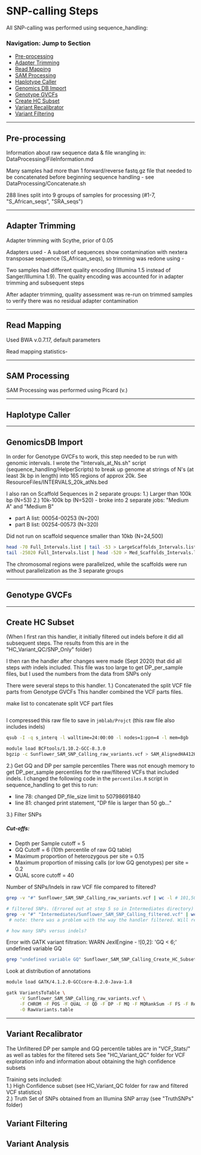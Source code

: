 # SNP-calling Steps

All SNP-calling was performed using sequence_handling: 

### Navigation: Jump to Section

- [Pre-processing](#pre-processing)
- [Adapter Trimming](#adapter-trimming)
- [Read Mapping](#read-mapping)
- [SAM Processing](#sam-processing)
- [Haplotype Caller](#haplotype-caller)
- [Genomics DB Import](#genomicsdb-import)
- [Genotype GVCFs](#genotype-gvcfs)
- [Create HC Subset](#create-hc-subset)
- [Variant Recalibrator](#variant-recalibrator)
- [Variant Filtering](#variant-filtering)
---

## Pre-processing

Information about raw sequence data & file wrangling in: DataProcessing/FileInformation.md  

Many samples had more than 1 forward/reverse fastq.gz file that needed to be concatenated before beginning sequence handling - see DataProcessing/Concatenate.sh

288 lines split into 9 groups of samples for processing (#1-7, "S_African_seqs", "SRA_seqs")

---

## Adapter Trimming

Adapter trimming with Scythe, prior of 0.05

Adapters used -
A subset of sequences show contamination with nextera transposae sequence (S_African_seqs), so trimming was redone using - 

Two samples had different quality encoding (Illumina 1.5 instead of Sanger/Illumina 1.9). The quality encoding was accounted for in adapter trimming and subsequent steps

After adapter trimming, quality assessment was re-run on trimmed samples to verify there was no residual adapter contamination

---

## Read Mapping

Used BWA v.0.7.17, default parameters

Read mapping statistics-

---

## SAM Processing

SAM Processing was performed using Picard (v.)

---

## Haplotype Caller

---

## GenomicsDB Import

In order for Genotype GVCFs to work, this step needed to be run with genomic intervals. I wrote the "Intervals_at_Ns.sh" script (sequence_handling/HelperScripts) to break up genome at strings of N's (at least 3k bp in length) into 165 regions of approx 20k. See ResourceFiles/INTERVALS_20k_atNs.bed

I also ran on Scaffold Sequences in 2 separate groups:
1.) Larger than 100k bp (N=53)
2.) 10k-100k bp (N=520) - broke into 2 separate jobs: "Medium A" and "Medium B"
  - part A list: 00054-00253 (N=200)
  - part B list: 00254-00573 (N=320)

Did not run on scaffold sequence smaller than 10kb (N=24,500)

```bash
head -70 Full_Intervals.list | tail -53 > LargeScaffolds_Intervals.list
tail -25020 Full_Intervals.list | head -520 > Med_Scaffolds_Intervals.list
```

The chromosomal regions were parallelized, while the scaffolds were run without parallelization as the 3 separate groups

---

## Genotype GVCFs

---

## Create HC Subset

(When I first ran this handler, it initially filtered out indels before it did all subsequent steps. The results from this are in the "HC_Variant_QC/SNP_Only" folder)

I then ran the handler after changes were made (Sept 2020) that did all steps *with* indels included. This file was too large to get DP_per_sample files, but I used the numbers from the data from SNPs only

There were several steps to this handler. 
1.) Concatenated the split VCF file parts from Genotype GVCFs
This handler combined the VCF parts files. 

make list to concatenate split VCF part files
```bash

```

I compressed this raw file to save in `jmblab/Projct`
(this raw file also includes indels)
```bash
qsub -I -q s_interq -l walltime=24:00:00 -l nodes=1:ppn=4 -l mem=8gb

module load BCFtools/1.10.2-GCC-8.3.0
bgzip -c Sunflower_SAM_SNP_Calling_raw_variants.vcf > SAM_AlignedHA412HOv2_raw_variants.vcf.gz
```

2.) Get GQ and DP per sample percentiles
There was not enough memory to get DP_per_sample percentiles for the raw/filtered VCFs that included indels. 
I changed the following code in the `percentiles.R` script in sequence_handling to get this to run:
- line 78: changed DP_file_size limit to 50798691840
- line 81: changed print statement, "DP file is larger than 50 gb..."

3.) Filter SNPs
##### Cut-offs:
- Depth per Sample cutoff = 5
- GQ Cutoff = 6 (10th percentile of raw GQ table)
- Maximum proportion of heterozygous per site = 0.15
- Maximum proportion of missing calls (or low GQ genotypes) per site = 0.2
- QUAL score cutoff = 40


Number of SNPs/Indels in raw VCF file compared to filtered?
```bash
grep -v "#" Sunflower_SAM_SNP_Calling_raw_variants.vcf | wc -l # 101,509,931

# filtered SNPs. (Errored out at step 5 so in Intermediates directory)
grep -v "#" "Intermediates/Sunflower_SAM_SNP_Calling_filtered.vcf" | wc -l #71,298,676
 # note: there was a problem with the way the handler filtered. Will re-run after changes made

# how many SNPs versus indels?

```

Error with GATK variant filtration:
WARN  JexlEngine - ![0,2]: 'GQ < 6;' undefined variable GQ
```bash
grep "undefined variable GQ" Sunflower_SAM_SNP_Calling_Create_HC_Subset.e3336389 | wc -l # 101,509,931
```

Look at distribution of annotations

```bash
module load GATK/4.1.2.0-GCCcore-8.2.0-Java-1.8

gatk VariantsToTable \
     -V Sunflower_SAM_SNP_Calling_raw_variants.vcf \
     -F CHROM -F POS -F QUAL -F QD -F DP -F MQ -F MQRankSum -F FS -F ReadPosRankSum -F SOR -F GQ \
     -O RawVariants.table
```

---

## Variant Recalibrator

The Unfiltered DP per sample and GQ percentile tables are in "VCF_Stats/" as well as tables for the filtered sets
See "HC_Variant_QC" folder for VCF exploration info and information about obtaining the high confidence subsets

Training sets included:  
1.) High Confidence subset (see HC_Variant_QC folder for raw and filtered VCF statistics)  
2.) Truth Set of SNPs obtained from an Illumina SNP array (see "TruthSNPs" folder)

## Variant Filtering

## Variant Analysis